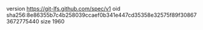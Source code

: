 version https://git-lfs.github.com/spec/v1
oid sha256:8e86355b7c4b258039ccaef0b341e447cd35358e32575f89f308673672775440
size 1960
